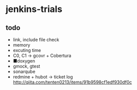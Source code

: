 # jenkins-trials
## todo
- link, include file check
- memory
- excuting time
- C0, C1 -> gcovr + Cobertura
- ■doxygen
- gmock, gtest
- sonarqube
- redmine + hubot -> ticket log
http://qiita.com/tenten0213/items/91b9598cf1edf930df0c
